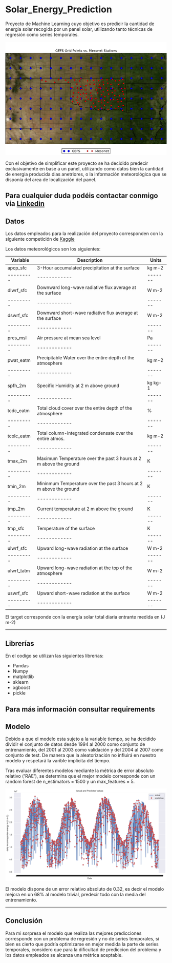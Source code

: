 # Solar_Energy_Prediction
Proyecto de Machine Learning cuyo objetivo es predicir la cantidad de energia solar recogida por un panel solar, utilizando tanto técnicas de regresión como series temporales.

![Paneles_Solares](https://github.com/PabloBarberoDeLaOrden/Solar_Energy_Prediction/blob/main/Solar_energy_prediction/gefs_mesonet_stations.png)

Con el objetivo de simplificar este proyecto se ha decidido predecir exclusivamente en base a un panel, utilizando como datos bien la cantidad de energia producida dias anetriores, o la información meteorológica que se disponía del area de localización del panel.

Para cualquier duda podéis contactar conmigo vía [Linkedin](https://www.linkedin.com/in/pablo-barbero-de-la-orden/)
---

## Datos

Los datos empleados para la realización del proyecto corresponden con la siguiente competición de [Kaggle](https://www.kaggle.com/competitions/ams-2014-solar-energy-prediction-contest/data)

Los datos meteorológicos son los siguientes:

|Variable |	Description |	Units |
|---------| ------------|-------|
|apcp_sfc	|3-Hour accumulated precipitation at the surface|	kg m-2|
|---------| ------------|-------|
|dlwrf_sfc|	Downward long-wave radiative flux average at the surface	|W m-2|
|---------| ------------|-------|
|dswrf_sfc|	Downward short-wave radiative flux average at the surface	|W m-2|
|---------| ------------|-------|
|pres_msl|	Air pressure at mean sea level	|Pa|
|---------| ------------|-------|
|pwat_eatm|	Precipitable Water over the entire depth of the atmosphere	|kg m-2|
|---------| ------------|-------|
|spfh_2m|	Specific Humidity at 2 m above ground	|kg kg-1|
|---------| ------------|-------|
|tcdc_eatm|	Total cloud cover over the entire depth of the atmosphere	|%|
|---------| ------------|-------|
|tcolc_eatm|	Total column-integrated condensate over the entire atmos.	|kg m-2|
|---------| ------------|-------|
|tmax_2m|	 Maximum Temperature over the past 3 hours at 2 m above the ground	 |K|
|---------| ------------|-------|
|tmin_2m|	 Mininmum Temperature over the past 3 hours at 2 m above the ground	 |K|
|---------| ------------|-------|
|tmp_2m|	 Current temperature at 2 m above the ground	 |K|
|---------| ------------|-------|
|tmp_sfc|	 Temperature of the surface	 |K|
|---------| ------------|-------|
|ulwrf_sfc|	 Upward long-wave radiation at the surface	 |W m-2|
|---------| ------------|-------|
|ulwrf_tatm| Upward long-wave radiation at the top of the atmosphere	 |W m-2|
|---------| ------------|-------|
|uswrf_sfc|	 Upward short-wave radiation at the surface	 |W m-2|
|---------| ------------|-------|

El target  corresponde con la energía solar total diaria entrante medida en (J m-2)

---
## Librerías

En el codigo se utilizan las siguientes librerías:

- Pandas
- Numpy
- matplotlib
- sklearn
- xgboost
- pickle

Para más información consultar requirements
---

## Modelo
Debido a que el modelo esta sujeto a la variable tiempo, se ha decidido dividir el conjunto de datos desde 1994 al 2000 como conjunto de entrenamiento, del 2001 al 2003 como validación y del 2004 al 2007 como conjunto de test. De manera que la aleatorización no influirá en nuestro modelo y respetará la varible implicita del tiempo. 

Tras evaluar diferentes modelos mediante la métrica de error absoluto relativo ('RAE'), se determina que el mejor modelo corresponde con un random forest de n_estimators = 1500 y un max_features = 5.

![Predicciones](https://github.com/PabloBarberoDeLaOrden/Solar_Energy_Prediction/blob/main/Solar_energy_prediction/predicciones.png)

El modelo dispone de un error relativo absoluto de 0.32, es decir el modelo mejora en un 68% al modelo trivial, predecir todo con la media del entrenamiento.

---

## Conclusión 

Para mi sorpresa el modelo que realiza las mejores predicciones corresponde con un problema de regresión y no de series temporales, si bien es cierto que podría optimizarse en mejor medida la parte de series temporales, considero que para la dificultad de prediccion del problema y los datos empleados se alcanza una métrica aceptable. 
